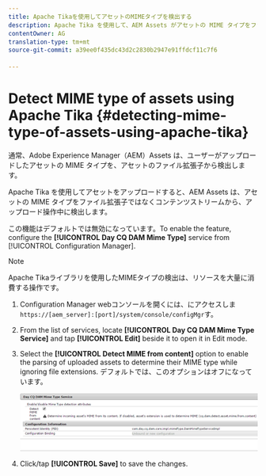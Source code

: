 ```yaml
---
title: Apache Tikaを使用してアセットのMIMEタイプを検出する
description: Apache Tika を使用して、AEM Assets がアセットの MIME タイプをファイル拡張子ではなくコンテンツストリームから、アップロード操作中に検出できるようにします。
contentOwner: AG
translation-type: tm+mt
source-git-commit: a39ee0f435dc43d2c2830b2947e91ffdcf11c7f6

---
```



# Detect MIME type of assets using Apache Tika {#detecting-mime-type-of-assets-using-apache-tika}

通常、Adobe Experience Manager（AEM）Assets は、ユーザーがアップロードしたアセットの MIME タイプを、アセットのファイル拡張子から検出します。

Apache Tika を使用してアセットをアップロードすると、AEM Assets は、アセットの MIME タイプをファイル拡張子ではなくコンテンツストリームから、アップロード操作中に検出します。

この機能はデフォルトでは無効になっています。To enable the feature, configure the **[!UICONTROL Day CQ DAM Mime Type]** service from [!UICONTROL Configuration Manager].

>[!NOTE]
>
>Apache Tikaライブラリを使用したMIMEタイプの検出は、リソースを大量に消費する操作です。

1. Configuration Manager webコンソールを開くには、にアクセスしま `https://[aem_server]:[port]/system/console/configMgr`す。
1. From the list of services, locate **[!UICONTROL Day CQ DAM Mime Type Service]** and tap **[!UICONTROL Edit]** beside it to open it in Edit mode.

1. Select the **[!UICONTROL Detect MIME from content]** option to enable the parsing of uploaded assets to determine their MIME type while ignoring file extensions. デフォルトでは、このオプションはオフになっています。

   ![chlimage_1-333](assets/chlimage_1-333.png)

1. Click/tap **[!UICONTROL Save]** to save the changes.
